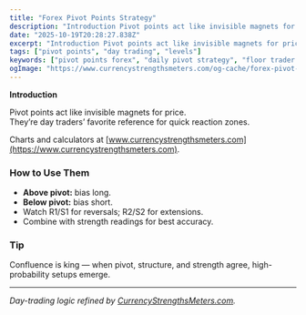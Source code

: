 ```yaml
---
title: "Forex Pivot Points Strategy"
description: "Introduction Pivot points act like invisible magnets for price..."
date: "2025-10-19T20:28:27.838Z"
excerpt: "Introduction Pivot points act like invisible magnets for price. They’re day traders’ favorite reference for quick reaction zones. Charts and calculators at [www.currencystrengthsmeters.com](https://www.currencystrengthsmeters.com). How to Use Them - Above pivot: bias long. - Below pivot: bias short. - Watch R1/S1 for reversals; R2/S2 for extensions. - Combine with strength readings..."
tags: ["pivot points", "day trading", "levels"]
keywords: ["pivot points forex", "daily pivot strategy", "floor trader levels", "R1 S1 breakout", "pivot confluence forex"]
ogImage: "https://www.currencystrengthsmeters.com/og-cache/forex-pivot-points-strategy.jpg"
---
```

**Introduction**

Pivot points act like invisible magnets for price.  
They’re day traders’ favorite reference for quick reaction zones.

Charts and calculators at [www.currencystrengthsmeters.com](https://www.currencystrengthsmeters.com).

### How to Use Them

- **Above pivot:** bias long.  
- **Below pivot:** bias short.  
- Watch R1/S1 for reversals; R2/S2 for extensions.  
- Combine with strength readings for best accuracy.

### Tip

Confluence is king — when pivot, structure, and strength agree, high-probability setups emerge.

---

*Day-trading logic refined by [CurrencyStrengthsMeters.com](https://www.currencystrengthsmeters.com).*
